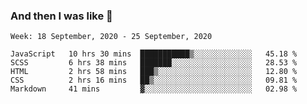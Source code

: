  ### And then I was like 🥱
<!--
**Mat2ja/Mat2ja** is a ✨ _special_ ✨ repository because its `README.md` (this file) appears on your GitHub profile.

Here are some ideas to get you started:

- 🔭 I’m currently working on ...
- 🌱 I’m currently learning ...
- 👯 I’m looking to collaborate on ...
- 🤔 I’m looking for help with ...
- 💬 Ask me about ...
- 📫 How to reach me: ...
- 😄 Pronouns: ...
- ⚡ Fun fact: ...
-->

<!--START_SECTION:waka-->
```text
Week: 18 September, 2020 - 25 September, 2020

JavaScript   10 hrs 30 mins  ███████████▒░░░░░░░░░░░░░   45.18 % 
SCSS         6 hrs 38 mins   ███████░░░░░░░░░░░░░░░░░░   28.53 % 
HTML         2 hrs 58 mins   ███▒░░░░░░░░░░░░░░░░░░░░░   12.80 % 
CSS          2 hrs 16 mins   ██▒░░░░░░░░░░░░░░░░░░░░░░   09.81 % 
Markdown     41 mins         ▓░░░░░░░░░░░░░░░░░░░░░░░░   02.98 % 
```
<!--END_SECTION:waka-->
